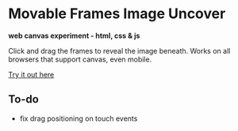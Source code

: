 # Movable Frames Image Uncover

**web canvas experiment - html, css & js**

Click and drag the frames to reveal the image beneath.
Works on all browsers that support canvas, even mobile.

[Try it out here](https://sqyphen.github.io/movable-frames-image-uncover/)

## To-do

+ fix drag positioning on touch events
